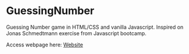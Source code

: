 # GuessingNumber
Guessing Number game in HTML/CSS and vanilla Javascript. Inspired on Jonas Schmedtmann exercise from Javascript bootcamp.

Access webpage here:
<a href="https://charliealpha094.github.io/GuessingNumber/">Website</a>
